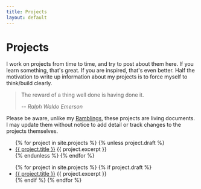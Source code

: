 ```yaml
---
title: Projects
layout: default
---
```


# Projects

I work on projects from time to time, and try to post about them here. If you
learn something, that's great. If you are inspired, that's even better. Half
the motivation to write up information about my projects is to force myself to
think/build clearly.

> The reward of a thing well done is having done it.
>
> -- <cite>Ralph Waldo Emerson</cite>

Please be aware, unlike my [Ramblings](/ramblings), these projects are living
documents. I may update them without notice to add detail or track changes to
the projects themselves.

<ul>
{% for project in site.projects %}
    {% unless project.draft %}
        <li>
            <a href="{{ project.url }}">{{ project.title }}</a>
            {{ project.excerpt }}
        </li>
    {% endunless %}
{% endfor %}
</ul>

<ul>
{% for project in site.projects %}
    {% if project.draft %}
        <li class="draft">
            <a href="{{ project.url }}">{{ project.title }}</a>
            {{ project.excerpt }}
        </li>
    {% endif %}
{% endfor %}
</ul>
